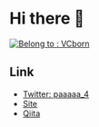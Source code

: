 # Hi there 👋

[![Belong to : VCborn](https://img.shields.io/badge/Belongs-VCborn-success?style=flat-square)](https://vcborn.com/)

## Link
- [Twitter: paaaaa_4](https://twitter.com/paaaaa_4)
- [Site](https://paaaaa4.com)
- [Qiita](https://qiita.com/Paaaaa4)

